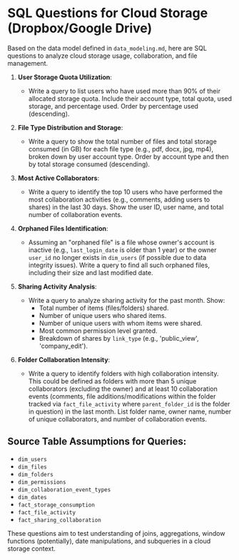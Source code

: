 # SQL Questions for Cloud Storage (Dropbox/Google Drive)

Based on the data model defined in `data_modeling.md`, here are SQL questions to analyze cloud storage usage, collaboration, and file management.

1.  **User Storage Quota Utilization**:
    *   Write a query to list users who have used more than 90% of their allocated storage quota. Include their account type, total quota, used storage, and percentage used. Order by percentage used (descending).

2.  **File Type Distribution and Storage**:
    *   Write a query to show the total number of files and total storage consumed (in GB) for each file type (e.g., pdf, docx, jpg, mp4), broken down by user account type. Order by account type and then by total storage consumed (descending).

3.  **Most Active Collaborators**:
    *   Write a query to identify the top 10 users who have performed the most collaboration activities (e.g., comments, adding users to shares) in the last 30 days. Show the user ID, user name, and total number of collaboration events.

4.  **Orphaned Files Identification**:
    *   Assuming an "orphaned file" is a file whose owner's account is inactive (e.g., `last_login_date` is older than 1 year) or the owner `user_id` no longer exists in `dim_users` (if possible due to data integrity issues). Write a query to find all such orphaned files, including their size and last modified date.

5.  **Sharing Activity Analysis**:
    *   Write a query to analyze sharing activity for the past month. Show:
        *   Total number of items (files/folders) shared.
        *   Number of unique users who shared items.
        *   Number of unique users with whom items were shared.
        *   Most common permission level granted.
        *   Breakdown of shares by `link_type` (e.g., 'public_view', 'company_edit').

6.  **Folder Collaboration Intensity**:
    *   Write a query to identify folders with high collaboration intensity. This could be defined as folders with more than 5 unique collaborators (excluding the owner) and at least 10 collaboration events (comments, file additions/modifications within the folder tracked via `fact_file_activity` where `parent_folder_id` is the folder in question) in the last month. List folder name, owner name, number of unique collaborators, and number of collaboration events.

## Source Table Assumptions for Queries:

*   `dim_users`
*   `dim_files`
*   `dim_folders`
*   `dim_permissions`
*   `dim_collaboration_event_types`
*   `dim_dates`
*   `fact_storage_consumption`
*   `fact_file_activity`
*   `fact_sharing_collaboration`

These questions aim to test understanding of joins, aggregations, window functions (potentially), date manipulations, and subqueries in a cloud storage context. 